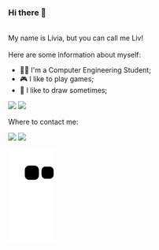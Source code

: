 ### Hi there 👋

<!--
**Liv606/Liv606** is a ✨ _special_ ✨ repository because its `README.md` (this file) appears on your GitHub profile.

Here are some ideas to get you started:

- 🔭 I’m currently working on ...
- 🌱 I’m currently learning ...
- 👯 I’m looking to collaborate on ...
- 🤔 I’m looking for help with ...
- 💬 Ask me about ...
- 📫 How to reach me: ...
- 😄 Pronouns: ...
- ⚡ Fun fact: ...
-->

<br>
My name is Lívia, but you can call me Liv! <br>
<br>
Here are some information about myself:

- 👩‍💻 I'm a Computer Engineering Student;
- 🎮 I like to play games;
- 🎨 I like to draw sometimes;

<div>
  <a href-"https://github.com/Liv606"></a>
  <img width="48%" src="https://github-readme-stats.vercel.app/api?username=Liv606&show_icons=true&theme=radical&include_all_commits=true&count_private=true"/>
  <img width="35%" src="https://github-readme-stats.vercel.app/api/top-langs/?username=Liv606&layout=compact&langs_count=16&theme=radical"/>
<div/>

Where to contact me:
    
<div>
  <a href="https://www.linkedin.com/in/lívia-spiller" target="_blank"><img src="https://img.shields.io/badge/-LinkedIn-%230077B5?style=for-the-badge&logo=linkedin&logoColor=white" target="_blank"></a>
  <a href = "mailto:livia.spiller@gmail.com"><img src="https://img.shields.io/badge/Gmail-D14836?style=for-the-badge&logo=gmail&logoColor=white" target="_blank"></a>
</div>
    
![snake gif](https://github.com/Liv606/Liv606/blob/output/github-contribution-grid-snake.svg)
